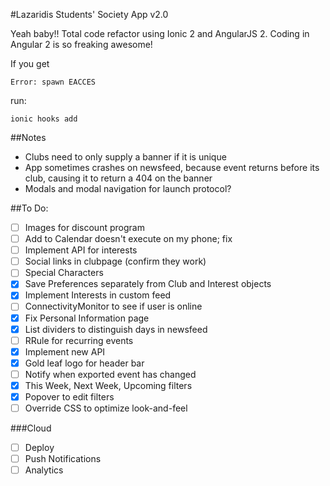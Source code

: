 #Lazaridis Students' Society App v2.0

Yeah baby!! Total code refactor using Ionic 2 and AngularJS 2. Coding in Angular 2 is so freaking awesome!

If you get 

    Error: spawn EACCES

run:

    ionic hooks add

##Notes
* Clubs need to only supply a banner if it is unique
* App sometimes crashes on newsfeed, because event returns before its club, causing it to return a 404 on the banner
* Modals and modal navigation for launch protocol?

##To Do:
- [ ] Images for discount program
- [ ] Add to Calendar doesn't execute on my phone; fix
- [ ] Implement API for interests
- [ ] Social links in clubpage (confirm they work)
- [ ] Special Characters
- [x] Save Preferences separately from Club and Interest objects
- [x] Implement Interests in custom feed
- [ ] ConnectivityMonitor to see if user is online
- [x] Fix Personal Information page
- [x] List dividers to distinguish days in newsfeed
- [ ] RRule for recurring events
- [x] Implement new API
- [x] Gold leaf logo for header bar
- [ ] Notify when exported event has changed
- [x] This Week, Next Week, Upcoming filters
- [x] Popover to edit filters
- [ ] Override CSS to optimize look-and-feel

###Cloud
- [ ] Deploy
- [ ] Push Notifications
- [ ] Analytics
